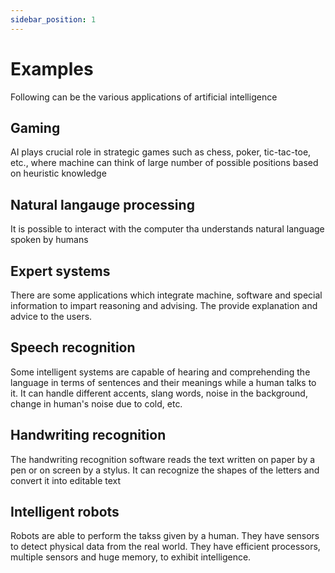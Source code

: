 ```yaml
---
sidebar_position: 1
---
```


# Examples

Following can be the various applications of artificial intelligence

## Gaming

AI plays crucial role in strategic games such as chess, poker, tic-tac-toe, etc., where machine can think of large number of possible positions based on heuristic knowledge

## Natural langauge processing

It is possible to interact with the computer tha understands natural language spoken by humans

## Expert systems

There are some applications which integrate machine, software and special information to impart reasoning and advising. The provide explanation and advice to the users.

## Speech recognition

Some intelligent systems are capable of hearing and comprehending the language in terms of sentences and their meanings while a human talks to it. It can handle different accents, slang words, noise in the background, change in human's noise due to cold, etc.

## Handwriting recognition

The handwriting recognition software reads the text written on paper by a pen or on screen by a stylus. It can recognize the shapes of the letters and convert it into editable text

## Intelligent robots

Robots are able to perform the takss given by a human. They have sensors to detect physical data from the real world. They have efficient processors, multiple sensors and huge memory, to exhibit intelligence.
